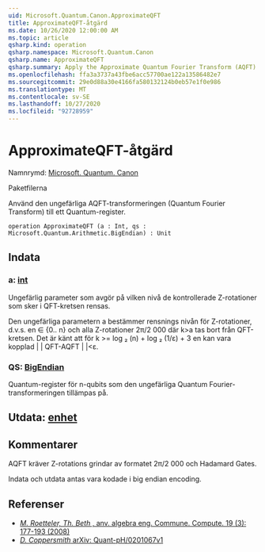 ```yaml
---
uid: Microsoft.Quantum.Canon.ApproximateQFT
title: ApproximateQFT-åtgärd
ms.date: 10/26/2020 12:00:00 AM
ms.topic: article
qsharp.kind: operation
qsharp.namespace: Microsoft.Quantum.Canon
qsharp.name: ApproximateQFT
qsharp.summary: Apply the Approximate Quantum Fourier Transform (AQFT) to a quantum register.
ms.openlocfilehash: ffa3a3737a43fbe6acc57700ae122a13586482e7
ms.sourcegitcommit: 29e0d88a30e4166fa580132124b0eb57e1f0e986
ms.translationtype: MT
ms.contentlocale: sv-SE
ms.lasthandoff: 10/27/2020
ms.locfileid: "92728959"
---
```

# <a name="approximateqft-operation"></a>ApproximateQFT-åtgärd

Namnrymd: [Microsoft. Quantum. Canon](xref:Microsoft.Quantum.Canon)

Paketfilerna [](https://nuget.org/packages/)


Använd den ungefärliga AQFT-transformeringen (Quantum Fourier Transform) till ett Quantum-register.

```qsharp
operation ApproximateQFT (a : Int, qs : Microsoft.Quantum.Arithmetic.BigEndian) : Unit
```


## <a name="input"></a>Indata

### <a name="a--int"></a>a: [int](xref:microsoft.quantum.lang-ref.int)

Ungefärlig parameter som avgör på vilken nivå de kontrollerade Z-rotationer som sker i QFT-kretsen rensas.

Den ungefärliga parametern a bestämmer rensnings nivån för Z-rotationer, d.v.s. en ∈ {0.. n} och alla Z-rotationer 2π/2 000 där k>a tas bort från QFT-kretsen. Det är känt att för k >= log ₂ (n) + log ₂ (1/ε) + 3 en kan vara kopplad | | QFT-AQFT | |<ε.


### <a name="qs--bigendian"></a>QS: [BigEndian](xref:Microsoft.Quantum.Arithmetic.BigEndian)

Quantum-register för n-qubits som den ungefärliga Quantum Fourier-transformeringen tillämpas på.



## <a name="output--unit"></a>Utdata: [enhet](xref:microsoft.quantum.lang-ref.unit)



## <a name="remarks"></a>Kommentarer

AQFT kräver Z-rotations grindar av formatet 2π/2 000 och Hadamard Gates.

Indata och utdata antas vara kodade i big endian encoding.

## <a name="references"></a>Referenser

- [*M. Roetteler, Th. Beth* , anv. algebra eng. Commune. Compute. 19 (3): 177-193 (2008)](http://doi.org/10.1007/s00200-008-0072-2)
- [*D. Coppersmith* arXiv: Quant-pH/0201067v1](https://arxiv.org/abs/quant-ph/0201067)